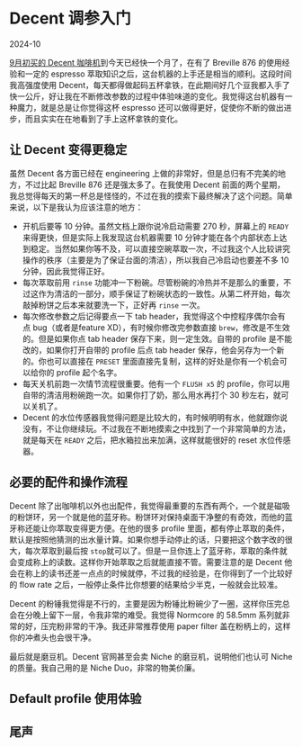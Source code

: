 # Decent 调参入门

2024-10

[9月初买的 Decent 咖啡机](./DecentFirstImpression.md)到今天已经快一个月了，在有了 Breville 876 的使用经验和一定的 espresso 萃取知识之后，这台机器的上手还是相当的顺利。这段时间我高强度使用 Decent，每天都得做起码五杯拿铁，在此期间好几个豆我都入手了快一公斤，好让我在不断修改参数的过程中体验味道的变化。我觉得这台机器有一种魔力，就是总是让你觉得这杯 espresso 还可以做得更好，促使你不断的做出进步，而且实实在在地看到了手上这杯拿铁的变化。

## 让 Decent 变得更稳定

虽然 Decent 各方面已经在 engineering 上做的非常好，但是总归有不完美的地方，不过比起 Breville 876 还是强太多了。在我使用 Decent 前面的两个星期，我总觉得每天的第一杯总是怪怪的，不过在我的摸索下最终解决了这个问题。简单来说，以下是我认为应该注意的地方：

- 开机后要等 10 分钟。虽然文档上跟你说冷启动需要 270 秒，屏幕上的 `READY` 来得更快，但是实际上我发现这台机器需要 10 分钟才能在各个内部状态上达到稳定。当然如果你等不及，可以直接空碗萃取一次，不过我这个人比较讲究操作的秩序（主要是为了保证台面的清洁），所以我自己冷启动也要差不多 10 分钟，因此我觉得正好。
- 每次萃取前用 `rinse` 功能冲一下粉碗。尽管粉碗的冷热并不是那么的重要，不过这作为清洁的一部分，顺手保证了粉碗状态的一致性。从第二杯开始，每次敲掉粉饼之后本来就要洗一下，正好再 `rinse` 一次。
- 每次修改参数之后记得要点一下 tab header，我觉得这个中控程序偶尔会有点 bug（或者是feature XD），有时候你修改完参数直接 `brew`，修改是不生效的。但是如果你点 tab header 保存下来，则一定生效。自带的 profile 是不能改的，如果你打开自带的 profile 后点 tab header 保存，他会另存为一个新的。你也可以直接在 `PRESET` 里面直接先复制，这样的好处是你有一个机会可以给你的 profile 起个名字。
- 每天关机前跑一次情节流程很重要。他有一个 `FLUSH x5` 的 profile，你可以用自带的清洁用粉碗跑一次。如果你打了奶，那么用水再打个 30 秒左右，就可以关机了。
- Decent 的水位传感器我觉得问题是比较大的，有时候明明有水，他就跟你说没有，不让你继续玩。不过我在不断地摸索之中找到了一个非常简单的方法，就是每天在 `READY` 之后，把水箱拉出来加满，这样就能很好的 reset 水位传感器。

## 必要的配件和操作流程

Decent 除了出咖啡机以外也出配件，我觉得最重要的东西有两个，一个就是磁吸的粉饼环，另一个就是他的蓝牙称。粉饼环对保持桌面干净整的有奇效，而他的蓝牙称还能让你萃取变得更方便。在他的很多 profile 里面，都有停止萃取的条件，默认是按照他猜测的出水量计算。如果你想手动停止的话，只要把这个数字改的很大，每次萃取到最后按 `stop`就可以了。但是一旦你连上了蓝牙称，萃取的条件就会变成称上的读数。这样你开始萃取之后就能直接不管。需要注意的是 Decent 他会在称上的读书还差一点点的时候就停，不过我的经验是，在你得到了一个比较好的 flow rate 之后，一般停止条件比你想要的结果给少半克，一般就会比较准。

Decent 的粉锤我觉得是不行的，主要是因为粉锤比粉碗少了一圈，这样你压完总会在分晚上留下一层，令我非常的难受。我觉得 Normcore 的 58.5mm 系列就非常的好，压完粉非常的干净。我还非常推荐使用 paper filter 盖在粉柄上的，这样你的冲煮头也会很干净。

最后就是磨豆机。Decent 官网甚至会卖 Niche 的磨豆机，说明他们也认可 Niche 的质量。我自己用的是 Niche Duo，非常的物美价廉。

## Default profile 使用体验

## 尾声
